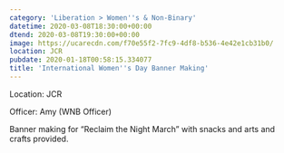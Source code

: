 ```yaml
---
category: 'Liberation > Women''s & Non-Binary'
datetime: 2020-03-08T18:30:00+00:00
dtend: 2020-03-08T19:30:00+00:00
image: https://ucarecdn.com/f70e55f2-7fc9-4df8-b536-4e42e1cb31b0/
location: JCR
pubdate: 2020-01-18T00:58:15.334077
title: 'International Women''s Day Banner Making'
---
```

Location: JCR

Officer: Amy (WNB Officer)

Banner making for “Reclaim the Night March” with snacks and arts and crafts provided.

